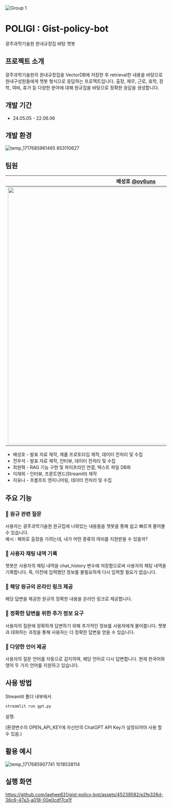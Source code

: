 ![Group 1](https://github.com/jaehee831/gist-policy-bot/assets/45239582/c8040cb6-c5b3-4708-80fd-3332f1d8b8e7)
# POLIGI : Gist-policy-bot
광주과학기술원 원내규정집 바탕 챗봇

## 프로젝트 소개
광주과학기술원의 원내규정집을 VectorDB에 저장한 후 retrieval한 내용을 바탕으로 원내구성원들에게 챗봇 형식으로 응답하는 프로젝트입니다. 출장, 재무, 근로, 휴학, 장학, 여비, 휴가 등 다양한 분야에 대해 원규집을 바탕으로 정확한 응답을 생성합니다.

## 개발 기간
* 24.05.05 - 22.06.06

## 개발 환경
![temp_1717685961465 853110627](https://github.com/jaehee831/gist-policy-bot/assets/79001832/cdf84611-959a-4116-8601-5c14166561ba)

## 팀원
| 배성호 [@oy6uns](https://github.com/oy6uns) | 전우석 [@usok1ng](https://github.com/usok1ng) | 최원혁 [@skylartosf](https://github.com/skylartosf) | 이재희 [@jaehee831](https://github.com/jaehee831) | 지유나 [@younaji](https://github.com/younaji) |
| :---: | :---: | :---: | :---: | :---: |
|<img width="800" src="https://github.com/jaehee831/gist-policy-bot/assets/45239582/e4cf67ae-bda3-474a-8840-bc424b289434">|<img width="800" src="https://github.com/jaehee831/gist-policy-bot/assets/45239582/e4dbced3-ac8d-4dc1-af2f-332361976e1d">|<img width="800" src="https://github.com/jaehee831/gist-policy-bot/assets/45239582/93c1054f-7d1f-4dbb-8dc2-97da7e185dd5">|<img width="800" src="https://github.com/jaehee831/gist-policy-bot/assets/45239582/df63249d-f1ed-4042-82ba-8e75b4cef258">|<img width="800" src="https://github.com/jaehee831/gist-policy-bot/assets/45239582/5fa03616-960a-4fd3-af8b-acb1237e1dde">|
- 배성호 - 발표 자료 제작, 제품 프로토타입 제작, 데이터 전처리 및 수집
- 전우석 - 발표 자료 제작, 인터뷰, 데이터 전처리 및 수집
- 최원혁 - RAG 기능 구현 및 파이프라인 연결, 텍스트 파일 DB화
- 이재희 - 인터뷰, 프론트엔드(Streamlit) 제작
- 지유나 - 프롬프트 엔지니어링, 데이터 전처리 및 수집
  
## 주요 기능
### 📌 원규 관련 질문
사용자는 광주과학기술원 원규집에 나와있는 내용들을 챗봇을 통해 쉽고 빠르게 물어볼 수 있습니다.   
예시 : 해외로 출장을 가려는데, 내가 어떤 종류의 여비를 지원받을 수 있을까?
### 📌 사용자 채팅 내역 기록
챗봇은 사용자의 채팅 내역을 chat_history 변수에 저장함으로써 사용자의 채팅 내역을 기록합니다. 즉, 이전에 입력했던 정보를 불필요하게 다시 입력할 필요가 없습니다.
### 📌 해당 원규의 온라인 링크 제공
해당 답변을 제공한 원규의 정확한 내용을 온라인 링크로 제공합니다.
### 📌 정확한 답변을 위한 추가 정보 요구
사용자의 질문에 정확하게 답변하기 위해 추가적인 정보를 사용자에게 물어봅니다. 챗봇과 대화하는 과정을 통해 사용자는 더 정확한 답변을 얻을 수 있습니다.
### 📌 다양한 언어 제공
사용자의 질문 언어를 자동으로 감지하여, 해당 언어로 다시 답변합니다. 현재 한국어와 영어 두 가지 언어를 지원하고 있습니다.
## 사용 방법
Streamlit 폴더 내부에서
```
streamlit run gpt.py
```
실행.

(환경변수의 OPEN_API_KEY에 자신만의 ChatGPT API Key가 설정되어야 사용 할 수 있음.)

## 활용 예시
![temp_1717685907741 1018538114](https://github.com/jaehee831/gist-policy-bot/assets/79001832/6a785f1c-3379-4242-92b3-53edd1310240)

## 실행 화면
https://github.com/jaehee831/gist-policy-bot/assets/45239582/e2fe326d-36c6-47a3-a018-00e0cdf7ce1f


